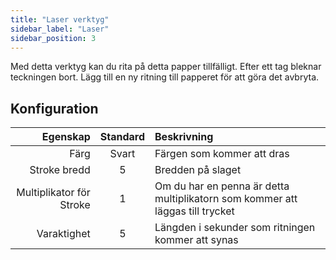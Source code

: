 ```yaml
---
title: "Laser verktyg"
sidebar_label: "Laser"
sidebar_position: 3
---
```



Med detta verktyg kan du rita på detta papper tillfälligt. Efter ett tag bleknar teckningen bort. Lägg till en ny ritning till papperet för att göra det avbryta.

## Konfiguration

|                 Egenskap | Standard | Beskrivning                                                                   |
| ------------------------:|:--------:|:----------------------------------------------------------------------------- |
|                     Färg |  Svart   | Färgen som kommer att dras                                                    |
|             Stroke bredd |    5     | Bredden på slaget                                                             |
| Multiplikator för Stroke |    1     | Om du har en penna är detta multiplikatorn som kommer att läggas till trycket |
|              Varaktighet |    5     | Längden i sekunder som ritningen kommer att synas                             |
